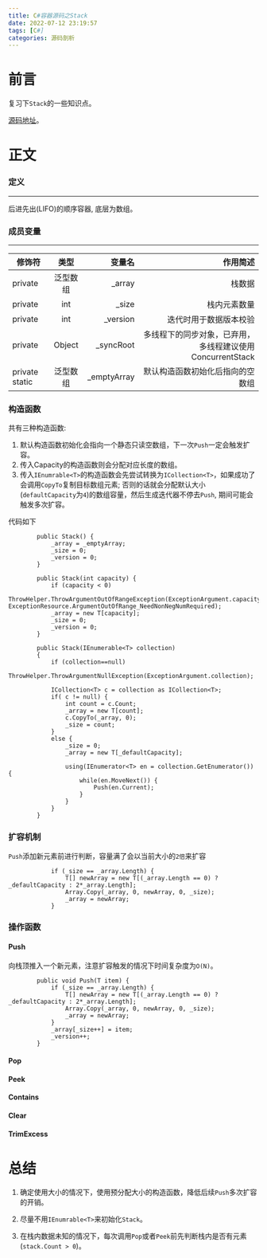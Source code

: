 ```yaml
---
title: C#容器源码之Stack
date: 2022-07-12 23:19:57
tags: [C#]
categories: 源码剖析
---
```

# 前言

复习下```Stack```的一些知识点。

[源码地址](https://referencesource.microsoft.com/#System/compmod/system/collections/generic/stack.cs)。

# 正文

### 定义
***
   后进先出(LIFO)的顺序容器, 底层为数组。

### 成员变量
***
修饰符|类型|变量名|作用简述|
--|:--:|--:|--:|
private|泛型数组| _array|   栈数据 
private|int| _size|    栈内元素数量 
private|int| _version| 迭代时用于数据版本校验
private|Object| _syncRoot| 多线程下的同步对象，已弃用，多线程建议使用ConcurrentStack<T>
private static|泛型数组| _emptyArray|  默认构造函数初始化后指向的空数组

### 构造函数

共有三种构造函数:

1. 默认构造函数初始化会指向一个静态只读空数组，下一次```Push```一定会触发扩容。
2. 传入Capacity的构造函数则会分配对应长度的数组。
3. 传入```IEnumrable<T>```的构造函数会先尝试转换为```ICollection<T>```，如果成功了会调用```CopyTo```复制目标数组元素; 否则的话就会分配默认大小(```defaultCapacity```为```4```)的数组容量，然后生成迭代器不停去```Push```, 期间可能会触发多次扩容。

代码如下
```CSharp
        public Stack() {
            _array = _emptyArray;
            _size = 0;
            _version = 0;
        }
    
        public Stack(int capacity) {
            if (capacity < 0)
                ThrowHelper.ThrowArgumentOutOfRangeException(ExceptionArgument.capacity, ExceptionResource.ArgumentOutOfRange_NeedNonNegNumRequired);
            _array = new T[capacity];
            _size = 0;
            _version = 0;
        }
    
        public Stack(IEnumerable<T> collection) 
        {
            if (collection==null)
                ThrowHelper.ThrowArgumentNullException(ExceptionArgument.collection);
 
            ICollection<T> c = collection as ICollection<T>;
            if( c != null) {
                int count = c.Count;
                _array = new T[count];
                c.CopyTo(_array, 0);  
                _size = count;
            }    
            else {                
                _size = 0;
                _array = new T[_defaultCapacity];                    
                
                using(IEnumerator<T> en = collection.GetEnumerator()) {
                    while(en.MoveNext()) {
                        Push(en.Current);                                    
                    }
                }
            }
        }
```

### 扩容机制

```Push```添加新元素前进行判断，容量满了会以当前大小的```2倍```来扩容

```CSharp
            if (_size == _array.Length) {
                T[] newArray = new T[(_array.Length == 0) ? _defaultCapacity : 2*_array.Length];
                Array.Copy(_array, 0, newArray, 0, _size);
                _array = newArray;
            }
```

### 操作函数

#### Push

向栈顶推入一个新元素，注意扩容触发的情况下时间复杂度为```O(N)```。

```CSharp
        public void Push(T item) {
            if (_size == _array.Length) {
                T[] newArray = new T[(_array.Length == 0) ? _defaultCapacity : 2*_array.Length];
                Array.Copy(_array, 0, newArray, 0, _size);
                _array = newArray;
            }
            _array[_size++] = item;
            _version++;
        }
```

#### Pop

#### Peek

#### Contains

#### Clear

#### TrimExcess

# 总结

1. 确定使用大小的情况下，使用预分配大小的构造函数，降低后续```Push```多次扩容的开销。

2. 尽量不用```IEnumrable<T>```来初始化```Stack```。

3. 在栈内数据未知的情况下，每次调用```Pop```或者```Peek```前先判断栈内是否有元素(```stack.Count > 0```)。